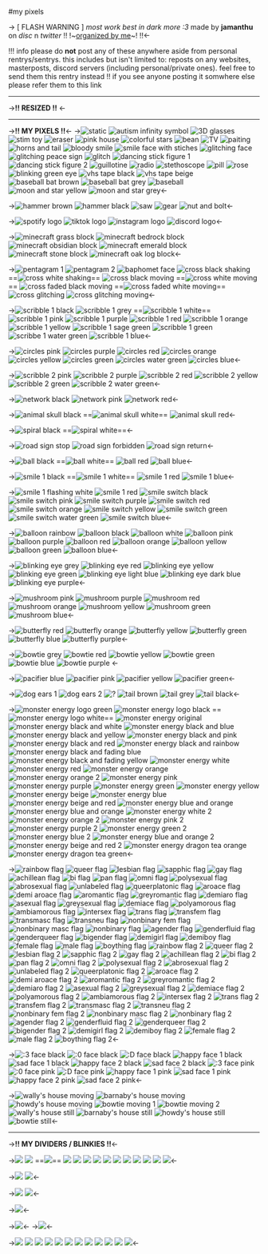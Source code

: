 #my pixels

-> [ FLASH WARNING ]
*most work best in dark more :3*
made by **jamanthu** on *disc* n *twitter*
!! !~[organized by me](https://rentry.co/jamPixels-a)~! !!<-

!!! info please do **not** post any of these anywhere aside from personal rentrys/sentrys. this includes but isn't limited to: reposts on any websites, masterposts, discord servers (including personal/private ones). feel free to send them this rentry instead !! if you see anyone posting it somwhere else please refer them to this link

***
->**!! RESIZED !!**
<-

***
->**!! MY PIXELS !!**<-
->![static](https://files.catbox.moe/72ario.gif) ![autism infinity symbol](https://files.catbox.moe/h6p0fv.gif) ![3D glasses](https://files.catbox.moe/nrcwgi.gif) ![stim toy](https://files.catbox.moe/slbu45.gif) ![eraser](https://files.catbox.moe/z993kl.gif) ![pink house](https://media.discordapp.net/attachments/1083529943713075280/1109270283417833562/Untitled_05-11-2023_08-27-06.gif) ![colorful stars](https://files.catbox.moe/su6zrk.gif) ![bean](https://files.catbox.moe/91lc8r.gif) ![TV](https://media.discordapp.net/attachments/1083529943713075280/1088628923992121405/Untitled_03-23-2023_02-10-01.gif) ![paiting](https://media.discordapp.net/attachments/1083529943713075280/1109270670464008252/Untitled_05-18-2023_11-10-54.gif) ![horns and tail](https://files.catbox.moe/2eitsb.gif) ![bloody smile](https://media.discordapp.net/attachments/1083529943713075280/1103035507044274328/Untitled_04-24-2023_09-42-19.gif) ![smile face with stiches](https://media.discordapp.net/attachments/1083529943713075280/1091130272159895582/Untitled_03-30-2023_02-25-39.gif?width=25&height=25) ![glitching face](https://files.catbox.moe/6kv5au.gif) ![glitching peace sign](https://files.catbox.moe/6k8r5x.gif) ![glitch](https://files.catbox.moe/v4r51l.gif) ![dancing stick figure 1](https://media.discordapp.net/attachments/1083529943713075280/1103035510601023590/Untitled_04-24-2023_10-02-28.gif) ![dancing stick figure 2](https://media.discordapp.net/attachments/1083529943713075280/1103035507404963931/Untitled_04-26-2023_07-56-42.gif) ![guillotine](https://media.discordapp.net/attachments/1083529943713075280/1096562851679842354/Untitled_04-13-2023_08-02-38.gif) ![radio](https://files.catbox.moe/qt2cr1.gif) ![stethoscope](https://media.discordapp.net/attachments/1083529943713075280/1091130232766996640/Untitled_03-30-2023_02-05-17.gif?width=25&height=25) ![pill](https://media.discordapp.net/attachments/1083529943713075280/1092608319123902517/Untitled_04-03-2023_11-15-35.gif) ![rose](https://media.discordapp.net/attachments/1083529943713075280/1098673411548528640/Untitled_04-17-2023_09-41-33.gif) ![blinking green eye](https://files.catbox.moe/4y5vzu.gif) ![vhs tape black](https://files.catbox.moe/n5xvbf.gif) ![vhs tape beige](https://files.catbox.moe/pazgdd.gif) ![baseball bat brown](https://media.discordapp.net/attachments/1083529943713075280/1092608132674486333/Untitled_04-03-2023_09-38-04.gif) ![baseball bat grey](https://media.discordapp.net/attachments/1083529943713075280/1092608145089630339/Untitled_04-03-2023_09-38-04.gif) ![baseball](https://media.discordapp.net/attachments/1083529943713075280/1093223142585016331/Untitled_04-04-2023_08-20-18.gif) ![moon and star yellow](https://media.discordapp.net/attachments/1083529943713075280/1092608280423039097/Untitled_04-03-2023_11-46-06.gif) ![moon and star grey](https://media.discordapp.net/attachments/1083529943713075280/1092608265482948709/Untitled_04-03-2023_11-46-06.gif)<-

->![hammer brown](https://files.catbox.moe/7ezvlu.gif) ![hammer black](https://files.catbox.moe/gv92gn.gif) ![saw](https://files.catbox.moe/y79mub.gif) ![gear](https://files.catbox.moe/g2hyjq.gif) ![nut and bolt](https://files.catbox.moe/6k1fcw.gif)<-

->![spotify logo](https://media.discordapp.net/attachments/1083529943713075280/1088204117152894996/Untitled_03-21-2023_06-17-37.gif) ![tiktok logo](https://media.discordapp.net/attachments/1083529943713075280/1088204117744300033/Untitled_03-21-2023_06-49-11.gif) ![instagram logo](https://media.discordapp.net/attachments/1083529943713075280/1088204118679621662/Untitled_03-21-2023_07-23-54.gif) ![discord logo](https://media.discordapp.net/attachments/1083529943713075280/1088204118172127263/Untitled_03-21-2023_07-10-03.gif)<-

->![minecraft grass block](https://media.discordapp.net/attachments/1083529943713075280/1088203973728678038/Untitled_03-21-2023_07-38-42.gif) ![minecraft bedrock block](https://media.discordapp.net/attachments/1083529943713075280/1088203973263102074/Untitled_03-21-2023_09-23-14.gif) ![minecraft obsidian block](https://media.discordapp.net/attachments/1083529943713075280/1088203972873040002/Untitled_03-21-2023_09-47-28.gif) ![minecraft emerald block](https://media.discordapp.net/attachments/1083529943713075280/1088203971291787274/Untitled_03-21-2023_10-53-18.gif) ![minecraft stone block](https://media.discordapp.net/attachments/1083529943713075280/1088203972352938125/Untitled_03-21-2023_10-20-29.gif) ![minecraft oak log block](https://media.discordapp.net/attachments/1083529943713075280/1088203971761537044/Untitled_03-21-2023_10-36-28.gif)<-

->![pentagram 1](https://media.discordapp.net/attachments/1083529943713075280/1100183192490741881/Untitled_04-24-2023_12-23-49.gif) ![pentagram 2](https://media.discordapp.net/attachments/1083529943713075280/1100183301353918564/Untitled_04-24-2023_12-23-49.gif) ![baphomet face](https://media.discordapp.net/attachments/1083529943713075280/1100183193879072899/Untitled_04-23-2023_11-59-23.gif) ![cross black shaking](https://media.discordapp.net/attachments/1083529943713075280/1100183302511534120/Untitled_04-24-2023_12-34-51.gif) ==![cross white shaking](https://media.discordapp.net/attachments/1083529943713075280/1100183305141354666/Untitled_04-24-2023_12-34-51.gif)== ![cross black moving](https://media.discordapp.net/attachments/1083529943713075280/1100183301681057792/Untitled_04-24-2023_12-34-51.gif) ==![cross white moving](https://media.discordapp.net/attachments/1083529943713075280/1100183302041763972/Untitled_04-24-2023_12-34-51.gif)== ![cross faded black moving](https://media.discordapp.net/attachments/1083529943713075280/1100183303035818044/Untitled_04-24-2023_12-34-51.gif) ==![cross faded white moving](https://media.discordapp.net/attachments/1083529943713075280/1100183303404912840/Untitled_04-24-2023_12-34-51.gif)== ![cross glitching](https://files.catbox.moe/qgz0c4.gif) ![cross glitching moving](https://files.catbox.moe/fnynqc.gif)<-

->![scribble 1 black](https://media.discordapp.net/attachments/1083529943713075280/1109270198239903754/Untitled_05-09-2023_12-34-06.gif) ![scribble 1 grey](https://media.discordapp.net/attachments/1083529943713075280/1109270182041489438/Untitled_05-09-2023_12-34-06.gif) ==![scribble 1 white](https://media.discordapp.net/attachments/1083529943713075280/1109270189947768932/Untitled_05-09-2023_12-34-06.gif)== ![scribble 1 pink](https://media.discordapp.net/attachments/1083529943713075280/1109270276337844285/Untitled_05-09-2023_12-34-06.gif) ![scribble 1 purple](https://media.discordapp.net/attachments/1083529943713075280/1109270268439953408/Untitled_05-09-2023_12-34-06.gif) ![scribble 1 red](https://media.discordapp.net/attachments/1083529943713075280/1109270206213263380/Untitled_05-09-2023_12-34-06.gif) ![scribble 1 orange](https://media.discordapp.net/attachments/1083529943713075280/1109270215973421097/Untitled_05-09-2023_12-34-06.gif) ![scribble 1 yellow](https://media.discordapp.net/attachments/1083529943713075280/1109270234910703636/Untitled_05-09-2023_12-34-06.gif) ![scribble 1 sage green](https://media.discordapp.net/attachments/1083529943713075280/1109270249389424782/Untitled_05-09-2023_12-34-06.gif) ![scribble 1 green](https://media.discordapp.net/attachments/1083529943713075280/1109270243110555648/Untitled_05-09-2023_12-34-06.gif) ![scribbe 1 water green](https://media.discordapp.net/attachments/1083529943713075280/1109270256456839228/Untitled_05-09-2023_12-34-06.gif) ![scribble 1 blue](https://media.discordapp.net/attachments/1083529943713075280/1109270263041904661/Untitled_05-09-2023_12-34-06.gif)<-

->![circles pink](https://media.discordapp.net/attachments/1083529943713075280/1090988148235960401/Untitled_03-29-2023_08-42-55.gif?width=25&height=25) ![circles purple](https://cdn.discordapp.com/attachments/1083529943713075280/1090988133081952347/Untitled_03-29-2023_08-42-55.gif) ![circles red](https://media.discordapp.net/attachments/1083529943713075280/1090988057576099940/Untitled_03-29-2023_08-42-55.gif?width=25&height=25) ![circles orange](https://media.discordapp.net/attachments/1083529943713075280/1090988072226795610/Untitled_03-29-2023_08-42-55.gif?width=25&height=25) ![circles yellow](https://media.discordapp.net/attachments/1083529943713075280/1090988085262680166/Untitled_03-29-2023_08-42-55.gif?width=25&height=25) ![circles green](https://media.discordapp.net/attachments/1083529943713075280/1090988098109841509/Untitled_03-29-2023_08-42-55.gif?width=25&height=25) ![circles water green](https://media.discordapp.net/attachments/1083529943713075280/1090988110256537661/Untitled_03-29-2023_08-42-55.gif?width=25&height=25) ![circles blue](https://media.discordapp.net/attachments/1083529943713075280/1090988121342083072/Untitled_03-29-2023_08-42-55.gif?width=25&height=25)<-

->![scribble 2 pink](https://media.discordapp.net/attachments/1083529943713075280/1088493096217608262/Untitled_03-23-2023_12-03-02.gif) ![scribble 2 purple](https://media.discordapp.net/attachments/1083529943713075280/1088493069445373963/Untitled_03-23-2023_12-03-02.gif) ![scribble 2 red](https://media.discordapp.net/attachments/1083529943713075280/1088493082686787584/Untitled_03-23-2023_12-03-02.gif) ![scribble 2 yellow](https://media.discordapp.net/attachments/1083529943713075280/1088493134792626317/Untitled_03-23-2023_12-03-02.gif) ![scribble 2 green](https://media.discordapp.net/attachments/1083529943713075280/1088493108305596516/Untitled_03-23-2023_12-03-02.gif) ![scribble 2 water green](https://media.discordapp.net/attachments/1083529943713075280/1088493121739956244/Untitled_03-23-2023_12-03-02.gif)<-

->![network black](https://media.discordapp.net/attachments/1083529943713075280/1098673412588716072/Untitled_04-19-2023_06-41-29.gif) ![network pink](https://media.discordapp.net/attachments/1083529943713075280/1098673412974587974/Untitled_04-19-2023_06-41-29.gif) ![network red](https://media.discordapp.net/attachments/1083529943713075280/1098673413322719292/Untitled_04-19-2023_06-41-29.gif)<-

->![animal skull black](https://media.discordapp.net/attachments/1083529943713075280/1109270382030094376/Untitled_05-11-2023_09-06-07.gif) ==![animal skull white](https://media.discordapp.net/attachments/1083529943713075280/1109270375612825620/Untitled_05-11-2023_09-06-07.gif)== ![animal skull red](https://media.discordapp.net/attachments/1083529943713075280/1109270367031279686/Untitled_05-11-2023_09-06-07.gif)<-

->![spiral black](https://media.discordapp.net/attachments/1083529943713075280/1105253853525454908/Untitled_05-04-2023_02-14-38.gif) ==![spiral white](https://media.discordapp.net/attachments/1083529943713075280/1105253860748054588/Untitled_05-04-2023_02-14-38.gif)==<-

->![road sign stop](https://media.discordapp.net/attachments/1083529943713075280/1103035508596146196/Untitled_04-24-2023_10-10-24.gif) ![road sign forbidden](https://media.discordapp.net/attachments/1083529943713075280/1103035508206096384/Untitled_04-24-2023_10-10-24.gif) ![road sign return](https://media.discordapp.net/attachments/1083529943713075280/1103035507790848020/Untitled_04-24-2023_10-10-24.gif)<-

->![ball black](https://media.discordapp.net/attachments/1083529943713075280/1118589680447914154/Untitled_06-14-2023_10-52-45.gif) ==![ball white](https://media.discordapp.net/attachments/1083529943713075280/1118589680070434897/Untitled_06-14-2023_10-52-45.gif)== ![ball red](https://media.discordapp.net/attachments/1083529943713075280/1118589679680360518/Untitled_06-14-2023_10-52-45.gif) ![ball blue](https://media.discordapp.net/attachments/1083529943713075280/1118589679202205876/Untitled_06-14-2023_10-52-45.gif)<-

->![smile 1 black](https://media.discordapp.net/attachments/1083529943713075280/1118589682037563512/Untitled_06-14-2023_10-49-33.gif) ==![smile 1 white](https://media.discordapp.net/attachments/1083529943713075280/1118589681681043496/Untitled_06-14-2023_10-49-33.gif)== ![smile 1 red](https://media.discordapp.net/attachments/1083529943713075280/1118589681169342544/Untitled_06-14-2023_10-49-33.gif) ![smile 1 blue](https://media.discordapp.net/attachments/1083529943713075280/1118589680833794068/Untitled_06-14-2023_10-49-33.gif)<-

->![smile 1 flashing white](https://media.discordapp.net/attachments/1083529943713075280/1118589678652760084/Untitled_06-14-2023_11-35-37.gif) ![smile 1 red](https://media.discordapp.net/attachments/1083529943713075280/1118589678250102824/Untitled_06-14-2023_11-35-37.gif) ![smile switch black](https://media.discordapp.net/attachments/1083529943713075280/1118589626509164554/Untitled_06-14-2023_11-35-37.gif) ![smile switch pink](https://media.discordapp.net/attachments/1083529943713075280/1118589551229800498/Untitled_06-14-2023_11-35-37.gif) ![smile switch purple](https://media.discordapp.net/attachments/1083529943713075280/1118589551653441697/Untitled_06-14-2023_11-35-37.gif)  ![smile switch red](https://media.discordapp.net/attachments/1083529943713075280/1118589625682890924/Untitled_06-14-2023_11-35-37.gif) ![smile switch orange](https://media.discordapp.net/attachments/1083529943713075280/1118589625204736020/Untitled_06-14-2023_11-35-37.gif) ![smile switch yellow](https://media.discordapp.net/attachments/1083529943713075280/1118589624848232508/Untitled_06-14-2023_11-35-37.gif) ![smile switch green](https://media.discordapp.net/attachments/1083529943713075280/1118589624437182474/Untitled_06-14-2023_11-35-37.gif) ![smile switch water green](https://media.discordapp.net/attachments/1083529943713075280/1118589623900307617/Untitled_06-14-2023_11-35-37.gif) ![smile switch blue](https://media.discordapp.net/attachments/1083529943713075280/1118589623107588198/Untitled_06-14-2023_11-35-37.gif)<-

->![balloon rainbow](https://media.discordapp.net/attachments/1083529943713075280/1109270650037743728/Untitled_05-18-2023_08-25-45.gif) ![balloon black](https://media.discordapp.net/attachments/1083529943713075280/1109270575014219776/Untitled_05-18-2023_08-25-45.gif) ![balloon white](https://media.discordapp.net/attachments/1083529943713075280/1109270630450339932/Untitled_05-18-2023_08-25-45.gif) ![balloon pink](https://media.discordapp.net/attachments/1083529943713075280/1109270623345197096/Untitled_05-18-2023_08-25-45.gif) ![balloon purple](https://media.discordapp.net/attachments/1083529943713075280/1109270616588165250/Untitled_05-18-2023_08-25-45.gif) ![balloon red](https://media.discordapp.net/attachments/1083529943713075280/1109270582643662878/Untitled_05-18-2023_08-25-45.gif) ![balloon orange](https://media.discordapp.net/attachments/1083529943713075280/1109270589480378469/Untitled_05-18-2023_08-25-45.gif) ![balloon yellow](https://media.discordapp.net/attachments/1083529943713075280/1109270595654389830/Untitled_05-18-2023_08-25-45.gif) ![balloon green](https://media.discordapp.net/attachments/1083529943713075280/1109270603195748433/Untitled_05-18-2023_08-25-45.gif) ![balloon blue](https://media.discordapp.net/attachments/1083529943713075280/1109270610028269588/Untitled_05-18-2023_08-25-45.gif)<-

->![blinking eye grey](https://media.discordapp.net/attachments/1083529943713075280/1092608167508201513/Untitled_04-03-2023_11-57-43.gif) ![blinking eye red](https://media.discordapp.net/attachments/1083529943713075280/1092608180216938586/Untitled_04-03-2023_11-57-43.gif) ![blinking eye yellow](https://media.discordapp.net/attachments/1083529943713075280/1092608251792740522/Untitled_04-03-2023_11-57-43.gif) ![blinking eye green](https://media.discordapp.net/attachments/1083529943713075280/1092608235850190870/Untitled_04-03-2023_11-57-43.gif) ![blinking eye light blue](https://media.discordapp.net/attachments/1083529943713075280/1092608222759768165/Untitled_04-03-2023_11-57-43.gif) ![blinking eye dark blue](https://media.discordapp.net/attachments/1083529943713075280/1092608209799364608/Untitled_04-03-2023_11-57-43.gif) ![blinking eye purple](https://media.discordapp.net/attachments/1083529943713075280/1092608196503421048/Untitled_04-03-2023_11-57-43.gif)<-

->![mushroom pink](https://media.discordapp.net/attachments/1083529943713075280/1109270350459576381/Untitled_05-11-2023_08-48-57.gif) ![mushroom purple](https://media.discordapp.net/attachments/1083529943713075280/1109270343241187398/Untitled_05-11-2023_08-48-57.gif) ![mushroom red](https://media.discordapp.net/attachments/1083529943713075280/1109270294947954740/Untitled_05-11-2023_08-48-57.gif) ![mushroom orange](https://media.discordapp.net/attachments/1083529943713075280/1109270303533695006/Untitled_05-11-2023_08-48-57.gif) ![mushroom yellow](https://media.discordapp.net/attachments/1083529943713075280/1109270311301562508/Untitled_05-11-2023_08-48-57.gif) ![mushroom green](https://media.discordapp.net/attachments/1083529943713075280/1109270318675132506/Untitled_05-11-2023_08-48-57.gif) ![mushroom blue](https://media.discordapp.net/attachments/1083529943713075280/1109270334907109446/Untitled_05-11-2023_08-48-57.gif)<-

->![butterfly red](https://media.discordapp.net/attachments/1083529943713075280/1092608107999404163/Untitled_04-03-2023_10-42-05.gif) ![butterfly orange](https://media.discordapp.net/attachments/1083529943713075280/1092608089146003466/Untitled_04-03-2023_10-42-05.gif) ![butterfly yellow](https://media.discordapp.net/attachments/1083529943713075280/1092608064630292522/Untitled_04-03-2023_10-42-05.gif) ![butterfly green](https://media.discordapp.net/attachments/1083529943713075280/1092608033022021632/Untitled_04-03-2023_10-42-05.gif) ![butterfly blue](https://media.discordapp.net/attachments/1083529943713075280/1092608015603073104/Untitled_04-03-2023_10-42-05.gif) ![butterfly purple](https://media.discordapp.net/attachments/1083529943713075280/1092607996787441725/Untitled_04-03-2023_10-42-05.gif)<-

->![bowtie grey](https://media.discordapp.net/attachments/1083529943713075280/1100183196072693778/Untitled_04-23-2023_10-41-15.gif) ![bowtie red](https://media.discordapp.net/attachments/1083529943713075280/1100183195636465704/Untitled_04-23-2023_10-41-15.gif) ![bowtie yellow](https://media.discordapp.net/attachments/1083529943713075280/1100183194210406492/Untitled_04-23-2023_10-41-15.gif) ![bowtie green](https://media.discordapp.net/attachments/1083529943713075280/1100183194592084048/Untitled_04-23-2023_10-41-15.gif) ![bowtie blue](https://media.discordapp.net/attachments/1083529943713075280/1100183194944426064/Untitled_04-23-2023_10-41-15.gif) ![bowtie purple](https://media.discordapp.net/attachments/1083529943713075280/1100183195246399639/Untitled_04-23-2023_10-41-15.gif) <-

->![pacifier blue](https://media.discordapp.net/attachments/1083529943713075280/1088629016120000642/Untitled_03-23-2023_03-26-19.gif) ![pacifier pink](https://media.discordapp.net/attachments/1083529943713075280/1088629029801836595/Untitled_03-23-2023_03-26-19.gif) ![pacifier yellow](https://media.discordapp.net/attachments/1083529943713075280/1088629041264853094/Untitled_03-23-2023_03-26-19.gif) ![pacifier green](https://media.discordapp.net/attachments/1083529943713075280/1088629052593684520/Untitled_03-23-2023_03-26-19.gif)<-

->![dog ears 1](https://files.catbox.moe/fo0c7c.gif) ![dog ears 2](https://files.catbox.moe/0r1669.gif) ![?]() ![tail brown](https://media.discordapp.net/attachments/1083529943713075280/1088204046835404880/Untitled_03-21-2023_03-25-09.gif) ![tail grey](https://media.discordapp.net/attachments/1083529943713075280/1088204064652791988/Untitled_03-21-2023_03-25-09.gif) ![tail black](https://media.discordapp.net/attachments/1083529943713075280/1088204081136418966/Untitled_03-21-2023_03-25-09.gif)<-

->![monster energy logo green](https://files.catbox.moe/foc557.gif) ![monster energy logo black](https://files.catbox.moe/iszndz.gif) ==![monster energy logo white](https://files.catbox.moe/eluo4a.gif)== ![monster energy original](https://media.discordapp.net/attachments/1083529943713075280/1152376529536434246/Untitled_09-14-2023_02-39-27.gif) ![monster energy black and white](https://media.discordapp.net/attachments/1083529943713075280/1152376528982773760/Untitled_09-14-2023_02-39-27.gif) ![monster energy black and blue](https://media.discordapp.net/attachments/1083529943713075280/1152376528588521564/Untitled_09-14-2023_02-39-27.gif) ![monster energy black and yellow](https://media.discordapp.net/attachments/1083529943713075280/1152376505343688786/Untitled_09-14-2023_02-39-27.gif) ![monster energy black and pink](https://media.discordapp.net/attachments/1083529943713075280/1152376504647430184/Untitled_09-14-2023_02-39-27.gif) ![monster energy black and red](https://media.discordapp.net/attachments/1083529943713075280/1152376504978772158/Untitled_09-14-2023_02-39-27.gif) ![monster energy black and rainbow](https://media.discordapp.net/attachments/1083529943713075280/1152376504219615322/Untitled_09-14-2023_02-39-27.gif) ![monster energy black and fading blue](https://media.discordapp.net/attachments/1083529943713075280/1152376451933425695/Untitled_09-14-2023_02-39-27.gif) ![monster energy black and fading yellow](https://media.discordapp.net/attachments/1083529943713075280/1152376451480436786/Untitled_09-14-2023_02-39-27.gif)
![monster energy white](https://media.discordapp.net/attachments/1083529943713075280/1152376503858892880/Untitled_09-14-2023_02-39-27.gif) ![monster energy red](https://media.discordapp.net/attachments/1083529943713075280/1152376503514968236/Untitled_09-14-2023_02-39-27.gif) ![monster energy orange](https://media.discordapp.net/attachments/1083529943713075280/1152376503166845010/Untitled_09-14-2023_02-39-27.gif) ![monster energy orange 2](https://media.discordapp.net/attachments/1083529943713075280/1152376451040039005/Untitled_09-14-2023_02-39-27.gif) ![monster energy pink](https://media.discordapp.net/attachments/1083529943713075280/1152376502470586398/Untitled_09-14-2023_02-39-27.gif) ![monster energy purple](https://media.discordapp.net/attachments/1083529943713075280/1152376502122463352/Untitled_09-14-2023_02-39-27.gif) ![monster energy green](https://media.discordapp.net/attachments/1083529943713075280/1152376453695025173/Untitled_09-14-2023_02-39-27.gif) ![monster energy yellow](https://media.discordapp.net/attachments/1083529943713075280/1152376453204295730/Untitled_09-14-2023_02-39-27.gif) ![monster energy beige](https://media.discordapp.net/attachments/1083529943713075280/1152376452768084070/Untitled_09-14-2023_02-39-27.gif) ![monster energy blue](https://media.discordapp.net/attachments/1083529943713075280/1152376452348657834/Untitled_09-14-2023_02-39-27.gif) ![monster energy beige and red](https://media.discordapp.net/attachments/1083529943713075280/1152376449626554478/Untitled_09-14-2023_02-39-27.gif) ![monster energy blue and orange](https://media.discordapp.net/attachments/1083529943713075280/1152376450662547537/Untitled_09-14-2023_02-39-27.gif) ![monster energy blue and orange](https://media.discordapp.net/attachments/1083529943713075280/1152376450209566761/Untitled_09-14-2023_02-39-27.gif)
![monster energy white 2](https://media.discordapp.net/attachments/1083529943713075280/1084617622336839730/Media_230309_225740.gif) ![monster energy orange 2](https://media.discordapp.net/attachments/1083529943713075280/1084617624043921488/Media_230309_225649.gif) ![monster energy pink 2](https://media.discordapp.net/attachments/1083529943713075280/1084617622835974154/Media_230309_225716.gif) ![monster energy purple 2](https://media.discordapp.net/attachments/1083529943713075280/1084617425170997248/Media_230309_225609.gif) ![monster energy green 2](https://media.discordapp.net/attachments/1083529943713075280/1084617422016880640/Media_230309_225406.gif) ![monster energy blue 2](https://media.discordapp.net/attachments/1083529943713075280/1084617424785133679/Media_230309_225133.gif) ![monster energy blue and orange 2](https://media.discordapp.net/attachments/1083529943713075280/1084617423950467102/Media_230309_225544.gif) ![monster energy beige and red 2](https://media.discordapp.net/attachments/1083529943713075280/1084617423572967444/Media_230309_225335.gif) ![monster energy dragon tea orange](https://media.discordapp.net/attachments/1083529943713075280/1084617423233241200/Media_230309_225213.gif) ![monster energy dragon tea green](https://media.discordapp.net/attachments/1083529943713075280/1084617422868316300/Media_230309_225236.gif)<-

->![rainbow flag](https://media.discordapp.net/attachments/1083529943713075280/1152376972513656912/Untitled_09-11-2023_10-47-03.gif) ![queer flag](https://media.discordapp.net/attachments/1083529943713075280/1152376626785558588/Untitled_09-11-2023_10-47-03.gif) ![lesbian flag](https://media.discordapp.net/attachments/1083529943713075280/1152376971645440040/Untitled_09-11-2023_10-47-03.gif) ![sapphic flag](https://media.discordapp.net/attachments/1083529943713075280/1152376970806579291/Untitled_09-11-2023_10-47-03.gif) ![gay flag](https://media.discordapp.net/attachments/1083529943713075280/1152376970034815046/Untitled_09-11-2023_10-47-03.gif) ![achillean flag](https://media.discordapp.net/attachments/1083529943713075280/1152376939458330625/Untitled_09-11-2023_10-47-03.gif) ![bi flag](https://media.discordapp.net/attachments/1083529943713075280/1152376938711765022/Untitled_09-11-2023_10-47-03.gif) ![pan flag](https://media.discordapp.net/attachments/1083529943713075280/1152376938023895040/Untitled_09-11-2023_10-47-03.gif) ![omni flag](https://media.discordapp.net/attachments/1083529943713075280/1152376937331818516/Untitled_09-11-2023_10-47-03.gif) ![polysexual flag](https://media.discordapp.net/attachments/1083529943713075280/1152376627842535604/Untitled_09-11-2023_10-47-03.gif) ![abrosexual flag](https://media.discordapp.net/attachments/1083529943713075280/1152376584280490164/Untitled_09-11-2023_10-47-03.gif) ![unlabeled flag](https://media.discordapp.net/attachments/1083529943713075280/1152376587677876224/Untitled_09-11-2023_10-47-03.gif) ![queerplatonic flag](https://media.discordapp.net/attachments/1083529943713075280/1152376625745362965/Untitled_09-11-2023_10-47-03.gif) ![aroace flag](https://media.discordapp.net/attachments/1083529943713075280/1152376936379731988/Untitled_09-11-2023_10-47-03.gif) ![demi aroace flag](https://media.discordapp.net/attachments/1083529943713075280/1152376856062988309/Untitled_09-11-2023_10-47-03.gif) ![aromantic flag](https://media.discordapp.net/attachments/1083529943713075280/1152376854863417364/Untitled_09-11-2023_10-47-03.gif) ![greyromantic flag](https://media.discordapp.net/attachments/1083529943713075280/1152376853026308166/Untitled_09-11-2023_10-47-03.gif) ![demiaro flag](https://media.discordapp.net/attachments/1083529943713075280/1152376668606963782/Untitled_09-11-2023_10-47-03.gif) ![asexual flag](https://media.discordapp.net/attachments/1083529943713075280/1152376853907116072/Untitled_09-11-2023_10-47-03.gif) ![greysexual flag](https://media.discordapp.net/attachments/1083529943713075280/1152376852246171669/Untitled_09-11-2023_10-47-03.gif) ![demiace flag](https://media.discordapp.net/attachments/1083529943713075280/1152376669848485948/Untitled_09-11-2023_10-47-03.gif) ![polyamorous flag](https://media.discordapp.net/attachments/1083529943713075280/1166435251120246914/Untitled_09-11-2023_10-47-03.gif?ex=654a7a7b&is=6538057b&hm=4ac280c9ba3ac8640a28bee3fc802eda5f335e68f908bd9fd7e6ebf451bed980&=) ![ambiamorous flag](https://media.discordapp.net/attachments/1083529943713075280/1166435249547382825/Untitled_09-11-2023_10-47-03.gif?ex=654a7a7a&is=6538057a&hm=50b2f2fefc9a2a15ff75adb9fcd9ea26d412c3a15b2f20da57d06fced3202cbe&=) ![intersex flag](https://media.discordapp.net/attachments/1083529943713075280/1152376731840295062/Untitled_09-11-2023_10-47-03.gif) ![trans flag](https://media.discordapp.net/attachments/1083529943713075280/1152376735325769748/Untitled_09-11-2023_10-47-03.gif) ![transfem flag](https://media.discordapp.net/attachments/1083529943713075280/1152376671656226907/Untitled_09-11-2023_10-47-03.gif) ![transmasc flag](https://media.discordapp.net/attachments/1083529943713075280/1152376672407003227/Untitled_09-11-2023_10-47-03.gif) ![transneu flag](https://media.discordapp.net/attachments/1083529943713075280/1166435250151374899/Untitled_09-11-2023_10-47-03.gif?ex=654a7a7a&is=6538057a&hm=30ade87367f3bacfaeb35b5e50a064b69e489514f6d966a7f495a21c9a30bcef&=) ![nonbinary fem flag](https://media.discordapp.net/attachments/1083529943713075280/1166435253410336878/Untitled_09-11-2023_10-47-03.gif?ex=654a7a7b&is=6538057b&hm=68dfa4859a319711e4384a0d143c95874260f63ca1444e71d29fcc0eb39f473d&=) ![nonbinary masc flag](https://media.discordapp.net/attachments/1083529943713075280/1166435252881862706/Untitled_09-11-2023_10-47-03.gif?ex=654a7a7b&is=6538057b&hm=c5c0d677da40f8ff4192c85d66a0230ae9d951f138e14641e112340e0d12d28a&=) ![nonbinary flag](https://media.discordapp.net/attachments/1083529943713075280/1152376733769662514/Untitled_09-11-2023_10-47-03.gif) ![agender flag](https://media.discordapp.net/attachments/1083529943713075280/1152376667650662512/Untitled_09-11-2023_10-47-03.gif) ![genderfluid flag](https://media.discordapp.net/attachments/1083529943713075280/1152376734512066560/Untitled_09-11-2023_10-47-03.gif) ![genderqueer flag](https://media.discordapp.net/attachments/1083529943713075280/1152376732523974716/Untitled_09-11-2023_10-47-03.gif) ![bigender flag](https://media.discordapp.net/attachments/1083529943713075280/1152376586696396880/Untitled_09-11-2023_10-47-03.gif) ![demigirl flag](https://media.discordapp.net/attachments/1083529943713075280/1152376629490876476/Untitled_09-11-2023_10-47-03.gif) ![demiboy flag](https://media.discordapp.net/attachments/1083529943713075280/1152376628555554917/Untitled_09-11-2023_10-47-03.gif) ![female flag](https://media.discordapp.net/attachments/1083529943713075280/1152376585035456653/Untitled_09-11-2023_10-47-03.gif) ![male flag](https://media.discordapp.net/attachments/1083529943713075280/1152376585912062052/Untitled_09-11-2023_10-47-03.gif) ![boything flag](https://media.discordapp.net/attachments/1083529943713075280/1166435302408204368/Untitled_09-11-2023_10-47-03.gif?ex=654a7a87&is=65380587&hm=4afd613fd1b39382742360ce8cfa6b9da04c12a40cb8dcfd5d51c0a1552735da&=)
![rainbow flag 2](https://media.discordapp.net/attachments/1083529943713075280/1152376972874371102/Untitled_09-11-2023_10-47-03.gif) ![queer flag 2](https://media.discordapp.net/attachments/1083529943713075280/1152376627305644172/Untitled_09-11-2023_10-47-03.gif) ![lesbian flag 2](https://media.discordapp.net/attachments/1083529943713075280/1152376972052275291/Untitled_09-11-2023_10-47-03.gif) ![sapphic flag 2](https://media.discordapp.net/attachments/1083529943713075280/1152376971238580294/Untitled_09-11-2023_10-47-03.gif) ![gay flag 2](https://media.discordapp.net/attachments/1083529943713075280/1152376970378756226/Untitled_09-11-2023_10-47-03.gif) ![achillean flag 2](https://media.discordapp.net/attachments/1083529943713075280/1152376939970056292/Untitled_09-11-2023_10-47-03.gif) ![bi flag 2](https://media.discordapp.net/attachments/1083529943713075280/1152376939089248306/Untitled_09-11-2023_10-47-03.gif) ![pan flag 2](https://media.discordapp.net/attachments/1083529943713075280/1152376938392977418/Untitled_09-11-2023_10-47-03.gif) ![omni flag 2](https://media.discordapp.net/attachments/1083529943713075280/1152376937667383366/Untitled_09-11-2023_10-47-03.gif) ![polysexual flag 2](https://media.discordapp.net/attachments/1083529943713075280/1152376628199030835/Untitled_09-11-2023_10-47-03.gif) ![abrosexual flag 2](https://media.discordapp.net/attachments/1083529943713075280/1152376584670548039/Untitled_09-11-2023_10-47-03.gif) ![unlabeled flag 2](https://media.discordapp.net/attachments/1083529943713075280/1152376588097294397/Untitled_09-11-2023_10-47-03.gif) ![queerplatonic flag 2](https://media.discordapp.net/attachments/1083529943713075280/1152376626169008189/Untitled_09-11-2023_10-47-03.gif) ![aroace flag 2](https://media.discordapp.net/attachments/1083529943713075280/1152376936740438042/Untitled_09-11-2023_10-47-03.gif) ![demi aroace flag 2](https://media.discordapp.net/attachments/1083529943713075280/1152376855601619014/Untitled_09-11-2023_10-47-03.gif) ![aromantic flag 2](https://media.discordapp.net/attachments/1083529943713075280/1152376855249289387/Untitled_09-11-2023_10-47-03.gif) ![greyromantic flag 2](https://media.discordapp.net/attachments/1083529943713075280/1152376853554798593/Untitled_09-11-2023_10-47-03.gif) ![demiaro flag 2](https://media.discordapp.net/attachments/1083529943713075280/1152376669252890665/Untitled_09-11-2023_10-47-03.gif) ![asexual flag 2](https://media.discordapp.net/attachments/1083529943713075280/1152376854351716412/Untitled_09-11-2023_10-47-03.gif) ![greysexual flag 2](https://media.discordapp.net/attachments/1083529943713075280/1152376852611072082/Untitled_09-11-2023_10-47-03.gif) ![demiace flag 2](https://media.discordapp.net/attachments/1083529943713075280/1152376670368571412/Untitled_09-11-2023_10-47-03.gif) ![polyamorous flag 2](https://media.discordapp.net/attachments/1083529943713075280/1166435252017836193/Untitled_09-11-2023_10-47-03.gif?ex=654a7a7b&is=6538057b&hm=a85fe51e395b293e770eea9fd6d23a10c168bb2aa798d86754cba387c7118811&=) ![ambiamorous flag 2](https://media.discordapp.net/attachments/1083529943713075280/1166435251522912426/Untitled_09-11-2023_10-47-03.gif?ex=654a7a7b&is=6538057b&hm=d35bdd9ff21d58fbec383b8dfa08d4b1f3e712628fe6010fe206a646d76c51c0&=) ![intersex flag 2](https://media.discordapp.net/attachments/1083529943713075280/1152376732167438346/Untitled_09-11-2023_10-47-03.gif) ![trans flag 2](https://media.discordapp.net/attachments/1083529943713075280/1152376735829078119/Untitled_09-11-2023_10-47-03.gif) ![transfem flag 2](https://media.discordapp.net/attachments/1083529943713075280/1152376672016941066/Untitled_09-11-2023_10-47-03.gif) ![transmasc flag 2](https://media.discordapp.net/attachments/1083529943713075280/1152376672964849734/Untitled_09-11-2023_10-47-03.gif) ![transneu flag 2](https://media.discordapp.net/attachments/1083529943713075280/1166435248876302386/Untitled_09-11-2023_10-47-03.gif?ex=654a7a7a&is=6538057a&hm=4f2911dea9d48fedb43fc926c19c7a2c629a46afe1631e8106a2d7140b1c51de&=) ![nonbinary fem flag 2](https://media.discordapp.net/attachments/1083529943713075280/1166435250574995577/Untitled_09-11-2023_10-47-03.gif?ex=654a7a7b&is=6538057b&hm=6ba203f63fc4afdf6883a937cdfd72a9ff4005ae1c96a0e6a5638ba99d588576&=) ![nonbinary masc flag 2](https://media.discordapp.net/attachments/1083529943713075280/1166435252462424105/Untitled_09-11-2023_10-47-03.gif?ex=654a7a7b&is=6538057b&hm=0181b56b1e29e4badab628ed1d649bc92f4575f492c78fcfbc20e621504b73e5&=) ![nonbinary flag 2](https://media.discordapp.net/attachments/1083529943713075280/1152376734147170324/Untitled_09-11-2023_10-47-03.gif) ![agender flag 2](https://media.discordapp.net/attachments/1083529943713075280/1152376668065902643/Untitled_09-11-2023_10-47-03.gif) ![genderfluid flag 2](https://media.discordapp.net/attachments/1083529943713075280/1152376734893736056/Untitled_09-11-2023_10-47-03.gif) ![genderqueer flag 2](https://media.discordapp.net/attachments/1083529943713075280/1152376733375410216/Untitled_09-11-2023_10-47-03.gif) ![bigender flag 2](https://media.discordapp.net/attachments/1083529943713075280/1152376587203911761/Untitled_09-11-2023_10-47-03.gif) ![demigirl flag 2](https://media.discordapp.net/attachments/1083529943713075280/1152376629864177715/Untitled_09-11-2023_10-47-03.gif) ![demiboy flag 2](https://media.discordapp.net/attachments/1083529943713075280/1152376628958220388/Untitled_09-11-2023_10-47-03.gif) ![female flag 2](https://media.discordapp.net/attachments/1083529943713075280/1152376585484255342/Untitled_09-11-2023_10-47-03.gif) ![male flag 2](https://media.discordapp.net/attachments/1083529943713075280/1152376586323107942/Untitled_09-11-2023_10-47-03.gif) ![boything flag 2](https://media.discordapp.net/attachments/1083529943713075280/1166435303750381569/Untitled_09-11-2023_10-47-03.gif?ex=654a7a87&is=65380587&hm=d47c4440a5040c6628ea29b1c0476e6934ac12c9d0cadd32116b37e1795ff9a7&=)<-

->![:3 face black](https://media.discordapp.net/attachments/1083529943713075280/1100183304730316820/Untitled_04-24-2023_07-40-28.gif) ![:0 face black](https://media.discordapp.net/attachments/1083529943713075280/1100183451010879498/Untitled_04-24-2023_07-40-28.gif) ![:D face black](https://media.discordapp.net/attachments/1083529943713075280/1100183453414211634/Untitled_04-24-2023_07-40-28.gif) ![happy face 1 black](https://media.discordapp.net/attachments/1083529943713075280/1100183451677765642/Untitled_04-24-2023_07-40-28.gif) ![sad face 1 black](https://media.discordapp.net/attachments/1083529943713075280/1100183550873063496/Untitled_04-24-2023_07-40-28.gif) ![happy face 2 black](https://media.discordapp.net/attachments/1083529943713075280/1100183452642455633/Untitled_04-24-2023_07-40-28.gif) ![sad face 2 black](https://media.discordapp.net/attachments/1083529943713075280/1100183452013318215/Untitled_04-24-2023_07-40-28.gif)
![:3 face pink](https://media.discordapp.net/attachments/1083529943713075280/1100183304080203826/Untitled_04-24-2023_07-40-28.gif) ![:0 face pink](https://media.discordapp.net/attachments/1083529943713075280/1100183453741363260/Untitled_04-24-2023_07-40-28.gif) ![:D face pink](https://media.discordapp.net/attachments/1083529943713075280/1100183452990591046/Untitled_04-24-2023_07-40-28.gif) ![happy face 1 pink](https://media.discordapp.net/attachments/1083529943713075280/1100183451342225468/Untitled_04-24-2023_07-40-28.gif) ![sad face 1 pink](https://media.discordapp.net/attachments/1083529943713075280/1100183550474588191/Untitled_04-24-2023_07-40-28.gif) ![happy face 2 pink](https://media.discordapp.net/attachments/1083529943713075280/1100183452332081172/Untitled_04-24-2023_07-40-28.gif) ![sad face 2 pink](https://media.discordapp.net/attachments/1083529943713075280/1100183550088728697/Untitled_04-24-2023_07-40-28.gif)<-

->![wally's house moving](https://media.discordapp.net/attachments/1083529943713075280/1096562851340111922/Untitled_04-10-2023_08-07-39.gif) ![barnaby's house moving](https://media.discordapp.net/attachments/1083529943713075280/1096562850622877746/Untitled_04-10-2023_08-26-41.gif) ![howdy's house moving](https://media.discordapp.net/attachments/1083529943713075280/1096562853445644338/Untitled_04-10-2023_11-24-17.gif) ![bowtie moving 1](https://media.discordapp.net/attachments/1083529943713075280/1096562852837470261/Untitled_04-10-2023_10-55-31.gif) ![bowtie moving 2](https://media.discordapp.net/attachments/1083529943713075280/1096562851000356944/Untitled_04-10-2023_10-55-31.gif)
![wally's house still](https://media.discordapp.net/attachments/1083529943713075280/1096562850400587837/Untitled_04-10-2023_08-07-39.png) ![barnaby's house still](https://media.discordapp.net/attachments/1083529943713075280/1096562902124732547/Untitled_04-10-2023_08-26-41.png) ![howdy's house still](https://media.discordapp.net/attachments/1083529943713075280/1096562853173006437/Untitled_04-10-2023_11-24-17.png) ![bowtie still](https://media.discordapp.net/attachments/1083529943713075280/1096562852225093794/Untitled_04-10-2023_10-55-31.png)<-

***
->**!! MY DIVIDERS / BLINKIES !!**<-

->![](https://media.discordapp.net/attachments/1083529943713075280/1109270874579816479/Untitled_05-18-2023_08-08-38.gif)
![](https://media.discordapp.net/attachments/1083529943713075280/1109270865390084106/Untitled_05-18-2023_08-08-38.gif)
==![](https://media.discordapp.net/attachments/1083529943713075280/1109270881626243103/Untitled_05-18-2023_08-08-38.gif)==
![](https://media.discordapp.net/attachments/1083529943713075280/1109270958713360414/Untitled_05-18-2023_08-08-38.gif)
![](https://media.discordapp.net/attachments/1083529943713075280/1109270946180771991/Untitled_05-18-2023_08-08-38.gif)
![](https://media.discordapp.net/attachments/1083529943713075280/1109270937540513812/Untitled_05-18-2023_08-08-38.gif)
![](https://media.discordapp.net/attachments/1083529943713075280/1109270922642345985/Untitled_05-18-2023_08-08-38.gif)
![](https://media.discordapp.net/attachments/1083529943713075280/1109270930653458572/Untitled_05-18-2023_08-08-38.gif)
![](https://media.discordapp.net/attachments/1083529943713075280/1109270916388630578/Untitled_05-18-2023_08-08-38.gif)
![](https://media.discordapp.net/attachments/1083529943713075280/1109270909488988191/Untitled_05-18-2023_08-08-38.gif)
![](https://media.discordapp.net/attachments/1083529943713075280/1109270901842771978/Untitled_05-18-2023_08-08-38.gif)
![](https://media.discordapp.net/attachments/1083529943713075280/1109270895530348634/Untitled_05-18-2023_08-08-38.gif)
![](https://media.discordapp.net/attachments/1083529943713075280/1109270889553481778/Untitled_05-18-2023_08-08-38.gif)
![](https://media.discordapp.net/attachments/1083529943713075280/1109270798188941362/Untitled_05-18-2023_08-08-38.gif)<-

->![](https://media.discordapp.net/attachments/1083529943713075280/1109272473582706798/Untitled_05-11-2023_09-31-28.gif)
![](https://media.discordapp.net/attachments/1083529943713075280/1109272473247170560/Untitled_05-11-2023_09-31-28.gif)<-

->![](https://media.discordapp.net/attachments/1083529943713075280/1090379778818834513/Untitled_03-26-2023_07-06-35.gif) 
![](https://media.discordapp.net/attachments/1083529943713075280/1090379792391622846/Untitled_03-26-2023_07-06-35.gif)<-

->![](https://media.discordapp.net/attachments/1083529943713075280/1090379803640737862/Untitled_03-26-2023_07-06-35.gif)<-

->![](https://media.discordapp.net/attachments/1083529943713075280/1098673410835480597/Untitled_04-17-2023_09-16-54.gif)<-
->![](https://media.discordapp.net/attachments/1083529943713075280/1098673411187814510/Untitled_04-17-2023_09-16-54.gif)<-

->![](https://media.discordapp.net/attachments/1083529943713075280/1090987891074813982/Untitled_03-29-2023_06-17-39.gif?width=312&height=25) ![](https://media.discordapp.net/attachments/1083529943713075280/1090987994460205177/Untitled_03-29-2023_06-17-39.gif?width=312&height=25) ![](https://media.discordapp.net/attachments/1083529943713075280/1090987977720733786/Untitled_03-29-2023_06-17-39.gif?width=312&height=25)
![](https://media.discordapp.net/attachments/1083529943713075280/1090987904551112774/Untitled_03-29-2023_06-17-39.gif?width=312&height=25) ![](https://media.discordapp.net/attachments/1083529943713075280/1090988007659667526/Untitled_03-29-2023_06-17-39.gif?width=312&height=25) ![](https://media.discordapp.net/attachments/1083529943713075280/1090987966471622736/Untitled_03-29-2023_06-17-39.gif?width=312&height=25)
![](https://media.discordapp.net/attachments/1083529943713075280/1090987929767256085/Untitled_03-29-2023_06-17-39.gif?width=312&height=25) ![](https://media.discordapp.net/attachments/1083529943713075280/1090988037229523024/Untitled_03-29-2023_06-17-39.gif?width=312&height=25) ![](https://media.discordapp.net/attachments/1083529943713075280/1090987941859434627/Untitled_03-29-2023_06-17-39.gif?width=312&height=25)
![](https://media.discordapp.net/attachments/1083529943713075280/1090987916492279910/Untitled_03-29-2023_06-17-39.gif?width=312&height=25) ![](https://media.discordapp.net/attachments/1083529943713075280/1090988023795155015/Untitled_03-29-2023_06-17-39.gif?width=312&height=25) ![](https://media.discordapp.net/attachments/1083529943713075280/1090987955906166825/Untitled_03-29-2023_06-17-39.gif?width=312&height=25)<-